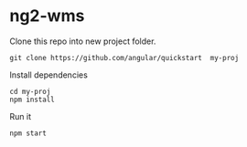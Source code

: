 # ng2-wms

Clone this repo into new project folder.
```
git clone https://github.com/angular/quickstart  my-proj
```

Install dependencies
```
cd my-proj
npm install
```

Run it
```
npm start
```